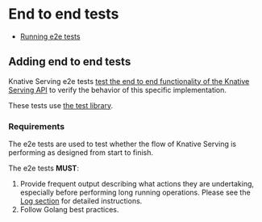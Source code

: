 # End to end tests

- [Running e2e tests](../README.md#running-e2e-tests)

## Adding end to end tests

Knative Serving e2e tests [test the end to end functionality of the Knative Serving API](#requirements) to verify the behavior of this specific implementation.

These tests use [the test library](../adding_tests.md#test-library).

### Requirements

The e2e tests are used to test whether the flow of Knative Serving is performing as designed from start to finish.

The e2e tests **MUST**:

1. Provide frequent output describing what actions they are undertaking, especially before performing long running operations. Please see the [Log section](../adding_tests.md#output-log) for detailed instructions.
2. Follow Golang best practices.

